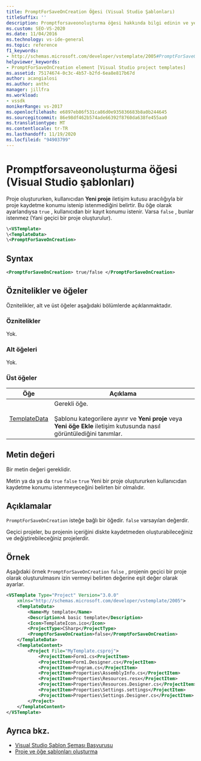 ```yaml
---
title: PromptForSaveOnCreation Öğesi (Visual Studio Şablonları)
titleSuffix: ''
description: Promptforsaveonoluşturma öğesi hakkında bilgi edinin ve yeni proje iletişim kutusu aracılığıyla kullanıcının bir proje kaydetme konumu isteyip istemediğiniz sorulur.
ms.custom: SEO-VS-2020
ms.date: 11/04/2016
ms.technology: vs-ide-general
ms.topic: reference
f1_keywords:
- http://schemas.microsoft.com/developer/vstemplate/2005#PromptForSaveOnCreation
helpviewer_keywords:
- PromptForSaveOnCreation element [Visual Studio project templates]
ms.assetid: 75174674-0c3c-4b57-b2fd-6ea8e817b67d
author: acangialosi
ms.author: anthc
manager: jillfra
ms.workload:
- vssdk
monikerRange: vs-2017
ms.openlocfilehash: e6897eb86f531ca86d0e935836683b8a0b244645
ms.sourcegitcommit: 86e98df462b574ade66392f8760da638fe455aa0
ms.translationtype: MT
ms.contentlocale: tr-TR
ms.lasthandoff: 11/19/2020
ms.locfileid: "94903799"
---
```

# <a name="promptforsaveoncreation-element-visual-studio-templates"></a>Promptforsaveonoluşturma öğesi (Visual Studio şablonları)

Proje oluştururken, kullanıcıdan **Yeni proje** iletişim kutusu aracılığıyla bir proje kaydetme konumu istenip istenmediğini belirtir. Bu öğe olarak ayarlandıysa `true` , kullanıcıdan bir kayıt konumu istenir. Varsa `false` , bunlar istenmez (Yani geçici bir proje oluşturulur).

```xml
\<VSTemplate>
\<TemplateData>
\<PromptForSaveOnCreation>
```

## <a name="syntax"></a>Syntax

```xml
<PromptForSaveOnCreation> true/false </PromptForSaveOnCreation>
```

## <a name="attributes-and-elements"></a>Öznitelikler ve öğeler
 Öznitelikler, alt ve üst öğeler aşağıdaki bölümlerde açıklanmaktadır.

### <a name="attributes"></a>Öznitelikler
 Yok.

### <a name="child-elements"></a>Alt öğeleri
 Yok.

### <a name="parent-elements"></a>Üst öğeler

|Öğe|Açıklama|
|-------------|-----------------|
|[TemplateData](../extensibility/templatedata-element-visual-studio-templates.md)|Gerekli öğe.<br /><br /> Şablonu kategorilere ayırır ve **Yeni proje** veya **Yeni öğe Ekle** iletişim kutusunda nasıl görüntülediğini tanımlar.|

## <a name="text-value"></a>Metin değeri
 Bir metin değeri gereklidir.

 Metin ya da ya da `true` `false` `true` Yeni bir proje oluştururken kullanıcıdan kaydetme konumu istenmeyeceğini belirten bir olmalıdır.

## <a name="remarks"></a>Açıklamalar
 `PromptForSaveOnCreation` isteğe bağlı bir öğedir. `false` varsayılan değerdir.

 Geçici projeler, bu projenin içeriğini diskte kaydetmeden oluşturabileceğiniz ve değiştirebileceğiniz projelerdir.

## <a name="example"></a>Örnek
 Aşağıdaki örnek `PromptForSaveOnCreation` `false` , projenin geçici bir proje olarak oluşturulmasını izin vermeyi belirten değerine eşit değer olarak ayarlar.

```xml
<VSTemplate Type="Project" Version="3.0.0"
    xmlns="http://schemas.microsoft.com/developer/vstemplate/2005">
    <TemplateData>
        <Name>My template</Name>
        <Description>A basic template</Description>
        <Icon>TemplateIcon.ico</Icon>
        <ProjectType>CSharp</ProjectType>
        <PromptForSaveOnCreation>false</PromptForSaveOnCreation>
    </TemplateData>
    <TemplateContent>
        <Project File="MyTemplate.csproj">
            <ProjectItem>Form1.cs<ProjectItem>
            <ProjectItem>Form1.Designer.cs</ProjectItem>
            <ProjectItem>Program.cs</ProjectItem>
            <ProjectItem>Properties\AssemblyInfo.cs</ProjectItem>
            <ProjectItem>Properties\Resources.resx</ProjectItem>
            <ProjectItem>Properties\Resources.Designer.cs</ProjectItem>
            <ProjectItem>Properties\Settings.settings</ProjectItem>
            <ProjectItem>Properties\Settings.Designer.cs</ProjectItem>
        </Project>
    </TemplateContent>
</VSTemplate>
```

## <a name="see-also"></a>Ayrıca bkz.

- [Visual Studio Şablon Şeması Başvurusu](../extensibility/visual-studio-template-schema-reference.md)
- [Proje ve öğe şablonları oluşturma](../ide/creating-project-and-item-templates.md)
